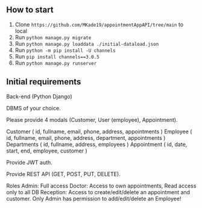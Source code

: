 ## How to start

1. Clone `https://github.com/MKade19/appointmentAppAPI/tree/main` to local
2. Run `python manage.py migrate`
3. Run `python manage.py loaddata ./initial-dataload.json`
4. Run `python -m pip install -U channels`
5. Run `pip install channels==3.0.5`
6. Run `python manage.py runserver`

## Initial requirements

Back-end (Python Django)

DBMS of your choice.

Please provide 4 modals (Customer, User (employee), Appointment).
      
Customer (
id, fullname, email, phone, address, appointments
)
Employee (
id, fullname, email, phone, address, department, appointments
)
Departments (
id, fullname, address, employees
)
Appointment (
id, date, start, end, employee, customer
)

Provide JWT auth.

Provide REST API (GET, POST, PUT, DELETE).

Roles
	Admin: Full access
	Doctor: Access to own appointments, Read access only to all DB
Reception: Access to create/edit/delete an appointment and customer.
Only Admin has permission to add/edit/delete an Employee!

